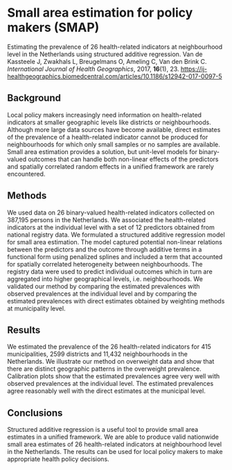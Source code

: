 # Small area estimation for policy makers (SMAP)

Estimating the prevalence of 26 health-related indicators at neighbourhood level in the Netherlands using structured additive regression. Van de Kassteele J, Zwakhals L, Breugelmans O, Ameling C, Van den Brink C. *International Journal of Health Geographics*, 2017, **16**(1), 23. https://ij-healthgeographics.biomedcentral.com/articles/10.1186/s12942-017-0097-5

## Background

Local policy makers increasingly need information on health-related indicators at smaller geographic levels like districts or neighbourhoods. Although more large data sources have become available, direct estimates of the prevalence of a health-related indicator cannot be produced for neighbourhoods for which only small samples or no samples are available. Small area estimation provides a solution, but unit-level models for binary-valued outcomes that can handle both non-linear effects of the predictors and spatially correlated random effects in a unified framework are rarely encountered.

## Methods

We used data on 26 binary-valued health-related indicators collected on 387,195 persons in the Netherlands. We associated the health-related indicators at the individual level with a set of 12 predictors obtained from national registry data. We formulated a structured additive regression model for small area estimation. The model captured potential non-linear relations between the predictors and the outcome through additive terms in a functional form using penalized splines and included a term that accounted for spatially correlated heterogeneity between neighbourhoods. The registry data were used to predict individual outcomes which in turn are aggregated into higher geographical levels, i.e. neighbourhoods. We validated our method by comparing the estimated prevalences with observed prevalences at the individual level and by comparing the estimated prevalences with direct estimates obtained by weighting methods at municipality level.

## Results

We estimated the prevalence of the 26 health-related indicators for 415 municipalities, 2599 districts and 11,432 neighbourhoods in the Netherlands. We illustrate our method on overweight data and show that there are distinct geographic patterns in the overweight prevalence. Calibration plots show that the estimated prevalences agree very well with observed prevalences at the individual level. The estimated prevalences agree reasonably well with the direct estimates at the municipal level.

## Conclusions

Structured additive regression is a useful tool to provide small area estimates in a unified framework. We are able to produce valid nationwide small area estimates of 26 health-related indicators at neighbourhood level in the Netherlands. The results can be used for local policy makers to make appropriate health policy decisions.
